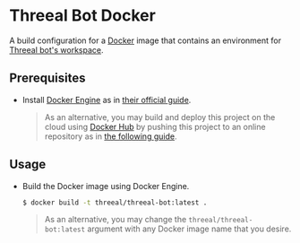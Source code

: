 # Threeal Bot Docker

A build configuration for a [Docker](https://www.docker.com/) image that contains an environment for [Threeal bot's workspace](https://github.com/threeal/threeal-bot-workspace).

## Prerequisites

- Install [Docker Engine](https://docs.docker.com/engine/) as in [their official guide](https://docs.docker.com/engine/install/).
  > As an alternative, you may build and deploy this project on the cloud using [Docker Hub](https://hub.docker.com/) by pushing this project to an online repository as in [the following guide](https://docs.docker.com/docker-hub/builds/).

## Usage

- Build the Docker image using Docker Engine.
  ```sh
  $ docker build -t threeal/threeal-bot:latest .
  ```
  > As an alternative, you may change the `threeal/threeal-bot:latest` argument with any Docker image name that you desire.
